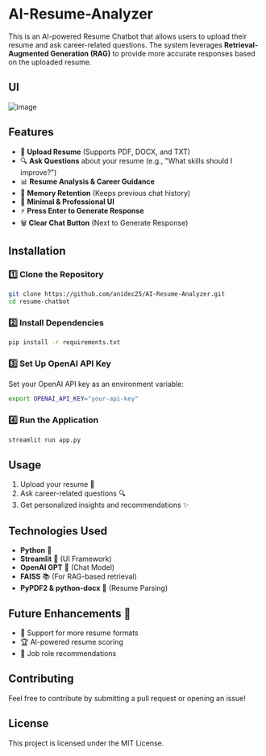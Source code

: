 # AI-Resume-Analyzer

This is an AI-powered Resume Chatbot that allows users to upload their resume and ask career-related questions. The system leverages **Retrieval-Augmented Generation (RAG)** to provide more accurate responses based on the uploaded resume.

## UI
![image](image.png)


## Features
- 📄 **Upload Resume** (Supports PDF, DOCX, and TXT)
- 🔍 **Ask Questions** about your resume (e.g., "What skills should I improve?")
- 📊 **Resume Analysis & Career Guidance**
- 🧠 **Memory Retention** (Keeps previous chat history)
- 🎨 **Minimal & Professional UI**
- ⚡ **Press Enter to Generate Response**
- 🗑 **Clear Chat Button** (Next to Generate Response)

## Installation

### 1️⃣ Clone the Repository
```bash
git clone https://github.com/anidec25/AI-Resume-Analyzer.git
cd resume-chatbot
```

### 2️⃣ Install Dependencies
```bash
pip install -r requirements.txt
```

### 3️⃣ Set Up OpenAI API Key
Set your OpenAI API key as an environment variable:
```bash
export OPENAI_API_KEY="your-api-key"
```

### 4️⃣ Run the Application
```bash
streamlit run app.py
```

## Usage
1. Upload your resume 📄
2. Ask career-related questions 🔍
3. Get personalized insights and recommendations ✨

## Technologies Used
- **Python** 🐍
- **Streamlit** 🎨 (UI Framework)
- **OpenAI GPT** 🧠 (Chat Model)
- **FAISS** 📚 (For RAG-based retrieval)
- **PyPDF2 & python-docx** 📄 (Resume Parsing)

## Future Enhancements 🚀
- 📌 Support for more resume formats
- 🏆 AI-powered resume scoring
- 📢 Job role recommendations

## Contributing
Feel free to contribute by submitting a pull request or opening an issue!

## License
This project is licensed under the MIT License.
